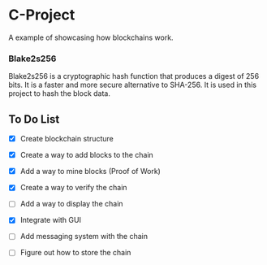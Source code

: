 # C-Project
A example of showcasing how blockchains work.


### Blake2s256
Blake2s256 is a cryptographic hash function that produces a digest of 256 bits. It is a faster and more secure alternative to SHA-256. It is used in this project to hash the block data.

## To Do List

- [x] Create blockchain structure
- [x] Create a way to add blocks to the chain
- [x] Add a way to mine blocks (Proof of Work)
- [x] Create a way to verify the chain
- [ ] Add a way to display the chain
- [x] Integrate with GUI
- [ ] Add messaging system with the chain
- [ ] Figure out how to store the chain

